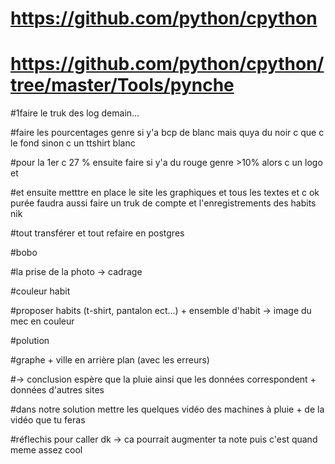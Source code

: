 
# https://github.com/python/cpython

# https://github.com/python/cpython/tree/master/Tools/pynche



#1faire le truk des log demain...

#faire les pourcentages genre si y'a bcp de blanc mais quya du noir c que c le fond sinon c un ttshirt blanc

#pour la 1er c 27 % ensuite faire si y'a du rouge genre >10% alors c un logo et 

#et ensuite metttre en place le site les graphiques et tous les textes et c ok purée faudra aussi faire un truk de compte et l'enregistrements des habits nik



#tout transférer et tout refaire en postgres


#bobo


#la prise de la photo -> cadrage

#couleur habit

#proposer habits (t-shirt, pantalon ect...) + ensemble d'habit -> image du mec en couleur



#polution

#graphe + ville en arrière plan (avec les erreurs) 

  #-> conclusion espère que la pluie ainsi que les données correspondent + données d'autres sites
  
#dans notre solution mettre les quelques vidéo des machines à pluie + de la vidéo que tu feras


#réflechis pour caller dk -> ca pourrait augmenter ta note puis c'est quand meme assez cool
